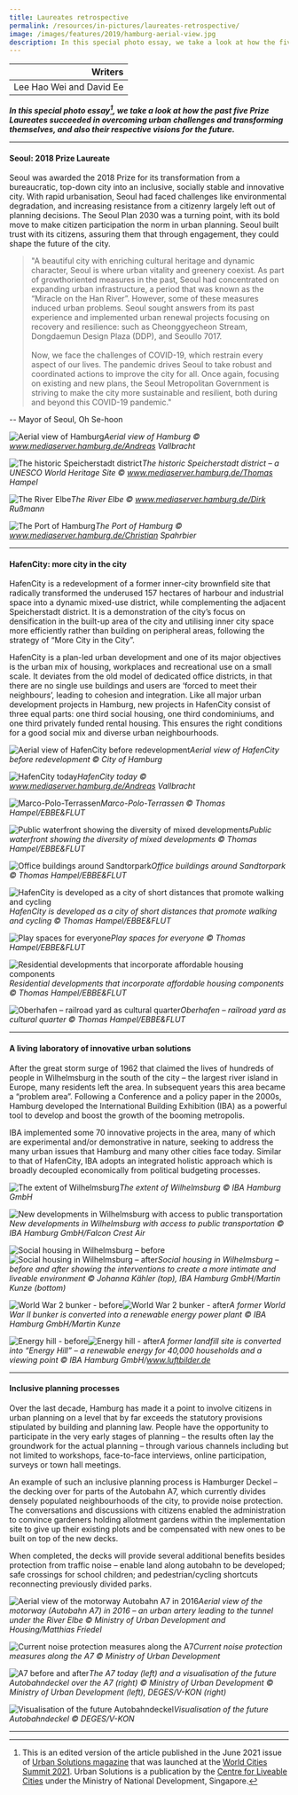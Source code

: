 ```yaml
---
title: Laureates retrospective
permalink: /resources/in-pictures/laureates-retrospective/
image: /images/features/2019/hamburg-aerial-view.jpg
description: In this special photo essay, we take a look at how the five Prize Laureates succeeded in overcoming urban challenges and transforming themselves, and also their respective visions for the future.
---
```


| Writers |
| --: |
| Lee Hao Wei and David Ee |

***In this special photo essay[^first], we take a look at how the past five Prize Laureates succeeded in overcoming urban challenges and transforming themselves, and also their respective visions for the future.***

---

#### **Seoul: 2018 Prize Laureate** 

Seoul was awarded the 2018 Prize for its transformation from a bureaucratic, top-down city into an inclusive, socially stable and innovative city. With rapid urbanisation, Seoul had faced challenges like environmental degradation, and increasing resistance from a citizenry largely left out of planning decisions. The Seoul Plan 2030 was a turning point, with its bold move to make citizen participation the norm in urban planning. Seoul built trust with its citizens, assuring them that through engagement, they could shape the future of the city.

> "A beautiful city with enriching cultural heritage and dynamic character, Seoul is where urban vitality and greenery coexist. As part of growthoriented measures in the past, Seoul had concentrated on expanding urban infrastructure, a period that was known as the “Miracle on the Han River”. However, some of these measures induced urban problems. Seoul sought answers from its past experience and implemented urban renewal projects focusing on recovery and resilience: such as Cheonggyecheon Stream, Dongdaemun Design Plaza (DDP), and Seoullo 7017.
<br><br> Now, we face the challenges of COVID-19, which restrain every aspect of our lives. The pandemic drives Seoul to take robust and coordinated actions to improve the city for all. Once again, focusing on existing and new plans, the Seoul Metropolitan Government is striving to make the city more sustainable and resilient, both during and beyond this COVID-19 pandemic." 

-- Mayor of Seoul, Oh Se-hoon

![Aerial view of Hamburg](/images/features/2019/hamburg-aerial-view.jpg/)*Aerial view of Hamburg © www.mediaserver.hamburg.de/Andreas Vallbracht*

![The historic Speicherstadt district](/images/features/2019/hamburg-speicherstadt.jpg/)*The historic Speicherstadt district – a UNESCO World Heritage Site © www.mediaserver.hamburg.de/Thomas Hampel*

![The River Elbe](/images/features/2019/hamburg-river-elbe.jpg/)*The River Elbe © www.mediaserver.hamburg.de/Dirk Rußmann*

![The Port of Hamburg](/images/features/2019/hamburg-port.jpg/)*The Port of Hamburg © www.mediaserver.hamburg.de/Christian Spahrbier*

---

#### **HafenCity: more city in the city** 

HafenCity is a redevelopment of a former inner-city brownfield site that radically transformed the underused 157 hectares of harbour and industrial space into a dynamic mixed-use district, while complementing the adjacent Speicherstadt district. It is a demonstration of the city’s focus on densification in the built-up area of the city and utilising inner city space more efficiently rather than building on peripheral areas, following the strategy of “More City in the City”. 

HafenCity is a plan-led urban development and one of its major objectives is the urban mix of housing, workplaces and recreational use on a small scale. It deviates from the old model of dedicated office districts, in that there are no single use buildings and users are ‘forced to meet their neighbours’, leading to cohesion and integration. Like all major urban development projects in Hamburg, new projects in HafenCity consist of three equal parts: one third social housing, one third condominiums, and one third privately funded rental housing. This ensures the right conditions for a good social mix and diverse urban neighbourhoods. 

![Aerial view of HafenCity before redevelopment](/images/features/2019/hafencity-before.jpg/)*Aerial view of HafenCity before redevelopment © City of Hamburg*

![HafenCity today](/images/features/2019/hafencity-today.jpg/)*HafenCity today © www.mediaserver.hamburg.de/Andreas Vallbracht*

![Marco-Polo-Terrassen](/images/features/2019/marco-polo-terrassen.jpg/)*Marco-Polo-Terrassen © Thomas Hampel/EBBE&FLUT*

![Public waterfront showing the diversity of mixed developments](/images/features/2019/hafencity-waterfront.jpg/)*Public waterfront showing the diversity of mixed developments © Thomas Hampel/EBBE&FLUT*

![Office buildings around Sandtorpark](/images/features/2019/hafencity-sandtorpark.jpg/)*Office buildings around Sandtorpark © Thomas Hampel/EBBE&FLUT*

![HafenCity is developed as a city of short distances that promote walking and cycling](/images/features/2019/hafencity-short-distances.jpg/)*HafenCity is developed as a city of short distances that promote walking and cycling © Thomas Hampel/EBBE&FLUT*

![Play spaces for everyone](/images/features/2019/hafencity-play-spaces.jpg/)*Play spaces for everyone © Thomas Hampel/EBBE&FLUT*

![Residential developments that incorporate affordable housing components](/images/features/2019/hafencity-residential.jpg/)*Residential developments that incorporate affordable housing components © Thomas Hampel/EBBE&FLUT*

![Oberhafen – railroad yard as cultural quarter](/images/features/2019/hafencity-oberhafen.jpg/)*Oberhafen – railroad yard as cultural quarter © Thomas Hampel/EBBE&FLUT*

---

#### **A living laboratory of innovative urban solutions** 

After the great storm surge of 1962 that claimed the lives of hundreds of people in Wilhelmsburg in the south of the city – the largest river island in Europe, many residents left the area. In subsequent years this area became a “problem area”. Following a Conference and a policy paper in the 2000s, Hamburg developed the International Building Exhibition (IBA) as a powerful tool to develop and boost the growth of the booming metropolis. 

IBA implemented some 70 innovative projects in the area, many of which are experimental and/or demonstrative in nature, seeking to address the many urban issues that Hamburg and many other cities face today. Similar to that of HafenCity, IBA adopts an integrated holistic approach which is broadly decoupled economically from political budgeting processes. 

![The extent of Wilhelmsburg](/images/features/2019/wilhelmsburg.jpg/)*The extent of Wilhelmsburg © IBA Hamburg GmbH*

![New developments in Wilhelmsburg with access to public transportation](/images/features/2019/wilhelmsburg-new-developments.jpg/)*New developments in Wilhelmsburg with access to public transportation © IBA Hamburg GmbH/Falcon Crest Air*

![Social housing in Wilhelmsburg – before](/images/features/2019/wilhelmsburg-housing-before.jpg/)![Social housing in Wilhelmsburg – after](/images/features/2019/wilhelmsburg-housing-after.jpg/)*Social housing in Wilhelmsburg – before and after showing the interventions to create a more intimate and liveable environment © Johanna Kähler (top), IBA Hamburg GmbH/Martin Kunze (bottom)*

![World War 2 bunker - before](/images/features/2019/wilhelmsburg-bunker-before.jpg/)![World War 2 bunker - after](/images/features/2019/wilhelmsburg-bunker-after.jpg/)*A former World War II bunker is converted into a renewable energy power plant © IBA Hamburg GmbH/Martin Kunze*

![Energy hill - before](/images/features/2019/wilhelmsburg-energyhill-before.jpg/)![Energy hill - after](/images/features/2019/wilhelmsburg-energyhill-after.jpg/)*A former landfill site is converted into “Energy Hill” – a renewable energy for 40,000 households and a viewing point © IBA Hamburg GmbH/www.luftbilder.de*

---

#### **Inclusive planning processes**

Over the last decade, Hamburg has made it a point to involve citizens in urban planning on a level that by far exceeds the statutory provisions stipulated by building and planning law. People have the opportunity to participate in the very early stages of planning – the results often lay the groundwork for the actual planning – through various channels including but not limited to workshops, face-to-face interviews, online participation, surveys or town hall meetings. 

An example of such an inclusive planning process is Hamburger Deckel – the decking over for parts of the Autobahn A7, which currently divides densely populated neighbourhoods of the city, to provide noise protection. The conversations and discussions with citizens enabled the administration to convince gardeners holding allotment gardens within the implementation site to give up their existing plots and be compensated with new ones to be built on top of the new decks. 

When completed, the decks will provide several additional benefits besides protection from traffic noise – enable land along autobahn to be developed; safe crossings for school children; and pedestrian/cycling shortcuts reconnecting previously divided parks.

![Aerial view of the motorway Autobahn A7 in 2016](/images/features/2019/hamburg-a7.jpg/)*Aerial view of the motorway (Autobahn A7) in 2016 – an urban artery leading to the tunnel under the River Elbe © Ministry of Urban Development and Housing/Matthias Friedel*

![Current noise protection measures along the A7](/images/features/2019/hamburg-a7-noise-barriers.jpg/)*Current noise protection measures along the A7 © Ministry of Urban Development*

![A7 before and after](/images/features/2019/hamburg-a7-before-after.jpg/)*The A7 today (left) and a visualisation of the future Autobahndeckel over the A7 (right) © Ministry of Urban Development © Ministry of Urban Development (left), DEGES/V-KON (right)*

![Visualisation of the future Autobahndeckel](/images/features/2019/hamburg-autobahndeckel.jpg/)*Visualisation of the future Autobahndeckel © DEGES/V-KON*

---

[^first]: This is an edited version of the article published in the June 2021 issue of [Urban Solutions magazine](https://go.gov.sg/urbsol19) that was launched at the [World Cities Summit 2021](https://www.worldcitiessummit.com.sg). Urban Solutions is a publication by the [Centre for Liveable Cities](https://www.clc.gov.sg) under the Ministry of National Development, Singapore. 
